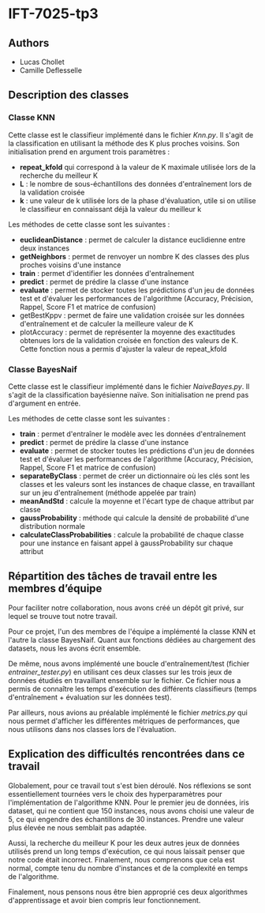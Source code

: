# IFT-7025-tp3 

## Authors
- Lucas Chollet
- Camille Deflesselle

## Description des classes

### Classe KNN

Cette classe est le classifieur implémenté dans le fichier *Knn.py*. Il s'agit de la classification en utilisant la méthode des K plus proches voisins. Son initialisation prend en argument trois paramètres :
 - **repeat_kfold** qui correspond à la valeur de K maximale utilisée lors de la recherche du meilleur K
 - **L** : le nombre de sous-échantillons des données d'entraînement lors de la validation croisée
 - **k** : une valeur de k utilisée lors de la phase d'évaluation, utile si on utilise le classifieur en connaissant déjà la valeur du meilleur k

 Les méthodes de cette classe sont les suivantes :
 - **euclideanDistance** : permet de calculer la distance euclidienne entre deux instances
 - **getNeighbors** : permet de renvoyer un nombre K des classes des plus proches voisins d'une instance
 - **train** : permet d'identifier les données d'entraînement
 - **predict** : permet de prédire la classe d'une instance
 - **evaluate** : permet de stocker toutes les prédictions d'un jeu de données test et d'évaluer les performances de l'algorithme (Accuracy, Précision, Rappel, Score F1 et matrice de confusion)
 - getBestKppv : permet de faire une validation croisée sur les données d'entraînement et de calculer la meilleure valeur de K
 - plotAccuracy : permet de représenter la moyenne des exactitudes obtenues lors de la validation croisée en fonction des valeurs de K. Cette fonction nous a permis d'ajuster la valeur de repeat_kfold

 ### Classe BayesNaif

Cette classe est le classifieur implémenté dans le fichier *NaiveBayes.py*. Il s'agit de la classification bayésienne naïve. Son initialisation ne prend pas d'argument en entrée.

 Les méthodes de cette classe sont les suivantes :
 - **train** : permet d'entraîner le modèle avec les données d'entraînement
 - **predict** : permet de prédire la classe d'une instance
 - **evaluate** : permet de stocker toutes les prédictions d'un jeu de données test et d'évaluer les performances de l'algorithme (Accuracy, Précision, Rappel, Score F1 et matrice de confusion)
 - **separateByClass** : permet de créer un dictionnaire où les clés sont les classes et les valeurs sont les instances de chaque classe, en travaillant sur un jeu d'entraînement (méthode appelée par train)
 - **meanAndStd**  : calcule la moyenne et l'écart type de chaque attribut par classe
 - **gaussProbability** : méthode qui calcule la densité de probabilité d'une distribution normale
 - **calculateClassProbabilities** : calcule la probabilité de chaque classe pour une instance en faisant appel à gaussProbability sur chaque attribut

## Répartition des tâches de travail entre les membres d’équipe
Pour faciliter notre collaboration, nous avons créé un dépôt git privé, sur lequel se trouve tout notre travail.

Pour ce projet, l'un des membres de l'équipe a implémenté la classe KNN et l'autre la classe BayesNaif.
Quant aux fonctions dédiées au chargement des datasets, nous les avons écrit ensemble.

De même, nous avons implémenté une boucle d'entraînement/test (fichier *entrainer_tester.py*) en utilisant ces deux classes sur les trois jeux de données étudiés en travaillant ensemble sur le fichier. Ce fichier nous a permis de connaître les temps d'exécution des différents classifieurs (temps d'entraînement + évaluation sur les données test).

Par ailleurs, nous avions au préalable implémenté le fichier *metrics.py* qui nous permet d'afficher les différentes métriques de performances, que nous utilisons dans nos classes lors de l'évaluation.

## Explication des difficultés rencontrées dans ce travail

Globalement, pour ce travail tout s'est bien déroulé. Nos réflexions se sont essentiellement tournées vers le choix des hyperparamètres pour l'implémentation de l'algorithme KNN. Pour le premier jeu de données, iris dataset, qui ne contient que 150 instances, nous avons choisi une valeur de 5, ce qui engendre des échantillons de 30 instances. Prendre une valeur plus élevée ne nous semblait pas adaptée.

Aussi, la recherche du meilleur K pour les deux autres jeux de données utilisés prend un long temps d'exécution, ce qui nous laissait penser que notre code était incorrect. Finalement, nous comprenons que cela est normal, compte tenu du nombre d'instances et de la complexité en temps de l'algorithme. 

Finalement, nous pensons nous être bien approprié ces deux algorithmes d'apprentissage et avoir bien compris leur fonctionnement.
